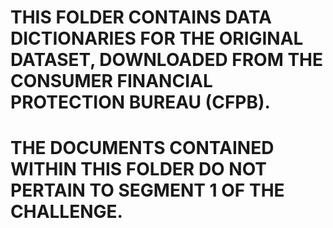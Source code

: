 # THIS FOLDER CONTAINS DATA DICTIONARIES FOR THE ORIGINAL DATASET, DOWNLOADED FROM THE CONSUMER FINANCIAL PROTECTION BUREAU (CFPB).
# THE DOCUMENTS CONTAINED WITHIN THIS FOLDER DO NOT PERTAIN TO SEGMENT 1 OF THE CHALLENGE.
